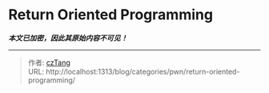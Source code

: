 # Return Oriented Programming

_**本文已加密，因此其原始内容不可见！**_

---

> 作者: [czTang](https://github.com/czTangt)  
> URL: http://localhost:1313/blog/categories/pwn/return-oriented-programming/  


